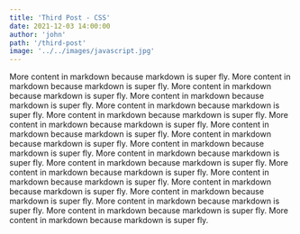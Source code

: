```yaml
---
title: 'Third Post - CSS'
date: 2021-12-03 14:00:00
author: 'john'
path: '/third-post'
image: '../../images/javascript.jpg'
---
```


More content in markdown because markdown is super fly. More content in markdown because markdown is super fly. More content in markdown because markdown is super fly. More content in markdown because markdown is super fly. More content in markdown because markdown is super fly. More content in markdown because markdown is super fly. More content in markdown because markdown is super fly. More content in markdown because markdown is super fly. More content in markdown because markdown is super fly. More content in markdown because markdown is super fly. More content in markdown because markdown is super fly. More content in markdown because markdown is super fly. More content in markdown because markdown is super fly. More content in markdown because markdown is super fly. More content in markdown because markdown is super fly. More content in markdown because markdown is super fly. More content in markdown because markdown is super fly. More content in markdown because markdown is super fly. More content in markdown because markdown is super fly. 